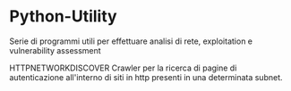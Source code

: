 # Python-Utility
Serie di programmi utili per effettuare analisi di rete, exploitation e vulnerability assessment

HTTPNETWORKDISCOVER
Crawler per la ricerca di pagine di autenticazione all'interno di siti in http presenti in una determinata subnet.
